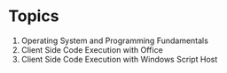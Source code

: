 # Topics

1. Operating System and Programming Fundamentals
2. Client Side Code Execution with Office
3. Client Side Code Execution with Windows Script Host
